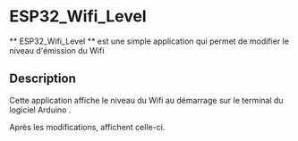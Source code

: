 # ESP32_Wifi_Level


** ESP32_Wifi_Level ** est une simple application qui permet de modifier le niveau d'émission du Wifi

## Description

Cette application affiche le niveau du Wifi au démarrage sur le terminal du logiciel Arduino . 

Après les modifications, affichent celle-ci.